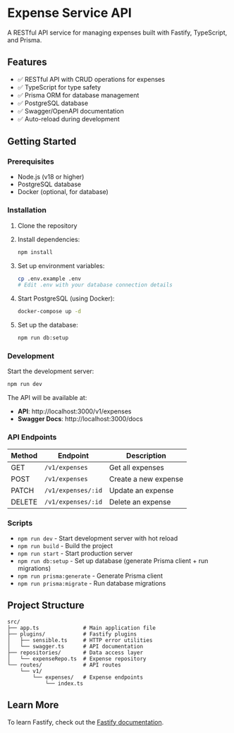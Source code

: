 # Expense Service API

A RESTful API service for managing expenses built with Fastify, TypeScript, and Prisma.

## Features

- ✅ RESTful API with CRUD operations for expenses
- ✅ TypeScript for type safety
- ✅ Prisma ORM for database management
- ✅ PostgreSQL database
- ✅ Swagger/OpenAPI documentation
- ✅ Auto-reload during development

## Getting Started

### Prerequisites

- Node.js (v18 or higher)
- PostgreSQL database
- Docker (optional, for database)

### Installation

1. Clone the repository
2. Install dependencies:
   ```bash
   npm install
   ```

3. Set up environment variables:
   ```bash
   cp .env.example .env
   # Edit .env with your database connection details
   ```

4. Start PostgreSQL (using Docker):
   ```bash
   docker-compose up -d
   ```

5. Set up the database:
   ```bash
   npm run db:setup
   ```

### Development

Start the development server:
```bash
npm run dev
```

The API will be available at:
- **API**: http://localhost:3000/v1/expenses
- **Swagger Docs**: http://localhost:3000/docs

### API Endpoints

| Method | Endpoint | Description |
|--------|----------|-------------|
| GET | `/v1/expenses` | Get all expenses |
| POST | `/v1/expenses` | Create a new expense |
| PATCH | `/v1/expenses/:id` | Update an expense |
| DELETE | `/v1/expenses/:id` | Delete an expense |

### Scripts

- `npm run dev` - Start development server with hot reload
- `npm run build` - Build the project
- `npm run start` - Start production server
- `npm run db:setup` - Set up database (generate Prisma client + run migrations)
- `npm run prisma:generate` - Generate Prisma client
- `npm run prisma:migrate` - Run database migrations

## Project Structure

```
src/
├── app.ts              # Main application file
├── plugins/            # Fastify plugins
│   ├── sensible.ts     # HTTP error utilities
│   └── swagger.ts      # API documentation
├── repositories/       # Data access layer
│   └── expenseRepo.ts  # Expense repository
└── routes/             # API routes
    └── v1/
        └── expenses/   # Expense endpoints
            └── index.ts
```

## Learn More

To learn Fastify, check out the [Fastify documentation](https://fastify.dev/docs/latest/).
